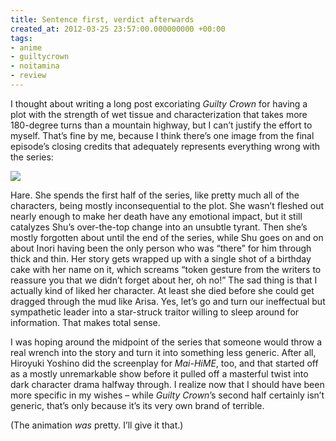 ```yaml
---
title: Sentence first, verdict afterwards
created_at: 2012-03-25 23:57:00.000000000 +00:00
tags:
- anime
- guiltycrown
- noitamina
- review
---
```


I thought about writing a long post excoriating <cite>Guilty
Crown</cite> for having a plot with the strength of wet tissue and
characterization that takes more 180-degree turns than a mountain
highway, but I can’t justify the effort to myself. That’s fine by me,
because I think there’s one image from the final episode’s closing
credits that adequately represents everything wrong with the series:

![](/blog/media/tumblr_m1gr58ntZs1qhcb4p.jpg)

Hare. She spends the first half of the series, like pretty much all of
the characters, being mostly inconsequential to the plot. She wasn’t
fleshed out nearly enough to make her death have any emotional impact,
but it still catalyzes Shu’s over-the-top change into an unsubtle
tyrant. Then she’s mostly forgotten about until the end of the series,
while Shu goes on and on about Inori having been the only person who was
“there” for him through thick and thin. Her story gets wrapped up with a
single shot of a birthday cake with her name on it, which screams “token
gesture from the writers to reassure you that we didn’t forget about
her, oh no!” The sad thing is that I actually kind of liked her
character. At least she died before she could get dragged through the
mud like Arisa. Yes, let’s go and turn our ineffectual but sympathetic
leader into a star-struck traitor willing to sleep around for
information. That makes total sense.

I was hoping around the midpoint of the series that someone would throw
a real wrench into the story and turn it into something less generic.
After all, Hiroyuki Yoshino did the screenplay for
<cite>Mai-HiME</cite>, too, and that started off as a mostly
unremarkable show before it pulled off a masterful twist into dark
character drama halfway through. I realize now that I should have been
more specific in my wishes – while <cite>Guilty Crown</cite>’s second
half certainly isn’t generic, that’s only because it’s its very own
brand of terrible.

(The animation *was* pretty. I’ll give it that.)
